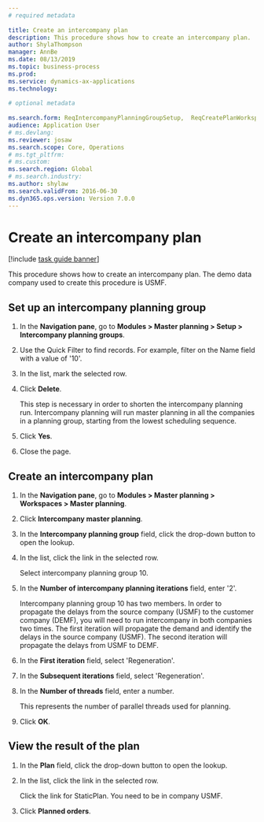 ```yaml
--- 
# required metadata 
 
title: Create an intercompany plan
description: This procedure shows how to create an intercompany plan. 
author: ShylaThompson
manager: AnnBe 
ms.date: 08/13/2019
ms.topic: business-process 
ms.prod:  
ms.service: dynamics-ax-applications 
ms.technology:  
 
# optional metadata 
 
ms.search.form: ReqIntercompanyPlanningGroupSetup,  ReqCreatePlanWorkspace   
audience: Application User 
# ms.devlang:  
ms.reviewer: josaw
ms.search.scope: Core, Operations 
# ms.tgt_pltfrm:  
# ms.custom:  
ms.search.region: Global
# ms.search.industry: 
ms.author: shylaw
ms.search.validFrom: 2016-06-30 
ms.dyn365.ops.version: Version 7.0.0 
---
```

# Create an intercompany plan

[!include [task guide banner](../../includes/task-guide-banner.md)]

This procedure shows how to create an intercompany plan. The demo data company used to create this procedure is USMF.


## Set up an intercompany planning group 
1. In the **Navigation pane**, go to **Modules > Master planning > Setup > Intercompany planning groups**. 
2. Use the Quick Filter to find records. For example, filter on the Name field with a value of '10'.
3. In the list, mark the selected row.
4. Click **Delete**.
    
    This step is necessary in order to shorten the intercompany planning run.   Intercompany planning will run master planning in all the companies in a planning group, starting from the lowest scheduling sequence.  
5. Click **Yes**.
6. Close the page.

## Create an intercompany plan
1. In the **Navigation pane**, go to **Modules > Master planning > Workspaces > Master planning**.
2. Click **Intercompany master planning**.  
3. In the **Intercompany planning group** field, click the drop-down button to open the lookup.
4. In the list, click the link in the selected row.
    
    Select intercompany planning group 10.  
5. In the **Number of intercompany planning iterations** field, enter '2'.
    
    Intercompany planning group 10 has two members. In order to propagate the delays from the source company (USMF) to the customer company (DEMF), you will need to run intercompany in both companies two times. The first iteration will propagate the demand and identify the delays in the source company (USMF). The second iteration will propagate the delays from USMF to DEMF.  
6. In the **First iteration** field, select 'Regeneration'.
7. In the **Subsequent iterations** field, select 'Regeneration'.
8. In the **Number of threads** field, enter a number.
    
    This represents the number of parallel threads used for planning.  
9. Click **OK**.

## View the result of the plan
1. In the **Plan** field, click the drop-down button to open the lookup.
2. In the list, click the link in the selected row.
    
    Click the link for StaticPlan. You need to be in company USMF.  
3. Click **Planned orders**.

